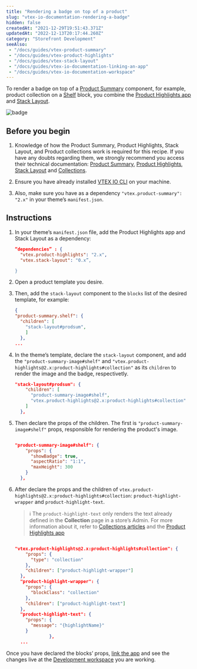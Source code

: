 ```yaml
---
title: "Rendering a badge on top of a product"
slug: "vtex-io-documentation-rendering-a-badge"
hidden: false
createdAt: "2021-12-29T19:51:43.371Z"
updatedAt: "2022-12-13T20:17:44.260Z"
category: "Storefront Development"
seeAlso:
 - "/docs/guides/vtex-product-summary"
 - "/docs/guides/vtex-product-highlights"
 - "/docs/guides/vtex-stack-layout"
 - "/docs/guides/vtex-io-documentation-linking-an-app"
 - "/docs/guides/vtex-io-documentation-workspace"
---
```


To render a badge on top of a [Product Summary](/docs/guides/vtex-product-summary) component, for example, product collection on a [Shelf](/docs/guides/vtex-shelf) block, you combine the [Product Highlights app](/docs/guides/vtex-product-highlights/) and [Stack Layout](/docs/guides/vtex-stack-layout).

![badge](https://cdn.jsdelivr.net/gh/vtexdocs/dev-portal-content@main/images/vtex-io-documentation-rendering-a-badge-0.png)

## Before you begin

1. Knowledge of how the Product Summary, Product Highlights, Stack Layout, and Product collections work is required for this recipe. If you have any doubts regarding them, we strongly recommend you access their technical documentation: [Product Summary](/docs/guides/vtex-product-summary), [Product Highlights](/docs/guides/vtex-product-highlights/), [Stack Layout](/docs/guides/vtex-stack-layout) and [Collections](https://help.vtex.com/en/tutorial/creating-collections-beta--yJBHqNMViOAnnnq4fyOye).

2. Ensure you have already installed [VTEX IO CLI](/docs/guides/vtex-io-documentation-vtex-io-cli-installation-and-command-reference) on your machine.

3. Also, make sure you have as a dependency `"vtex.product-summary": "2.x"` in your theme’s `manifest.json`.

## Instructions

1. In your theme’s `manifest.json` file, add the Product Highlights app and Stack Layout as a dependency:

   ```json
   “dependencies” : {
     "vtex.product-highlights": "2.x",
     "vtex.stack-layout": "0.x”,

   }

   ```

2. Open a product template you desire.

3. Then, add the `stack-layout` component to the `blocks` list of the desired template, for example:

   ```json
   {
   "product-summary.shelf": {
     "children": [
       "stack-layout#prodsum",
       ]
     },
   ...
   ```

4. In the theme’s template, declare the `stack-layout` component, and add the `"product-summary-image#shelf"` and `"vtex.product-highlights@2.x:product-highlights#collection"` as its `children`  to render the image and the badge, respectivetly.

   ```json
   "stack-layout#prodsum": {
       "children": [
         "product-summary-image#shelf",
         "vtex.product-highlights@2.x:product-highlights#collection"
       ]
     },
   ```

5. Then declare the props of the children. The first is `"product-summary-image#shelf"` props, responsible for rendering the product's image.

   ```json

   "product-summary-image#shelf": {
       "props": {
         "showBadge": true,
         "aspectRatio": "1:1",
         "maxHeight": 300
       }
     },
   ```

6. After declare the props and the children of `vtex.product-highlights@2.x:product-highlights#collection`: `product-highlight-wrapper` and `product-highlight-text`.

   > ℹ️ The `product-highlight-text` only renders the text already defined in the **Collection** page in a store’s Admin.  For more information about it, refer to [Collections articles](https://help.vtex.com/en/tutorial/creating-collections-beta--yJBHqNMViOAnnnq4fyOye) and the [Product Highlights app](/docs/guides/vtex-product-highlights#configuration)

   ```json

   "vtex.product-highlights@2.x:product-highlights#collection": {
       "props": {
         "type": "collection"
       },
       "children": ["product-highlight-wrapper"]
     },
     "product-highlight-wrapper": {
       "props": {
         "blockClass": "collection"
       },
       "children": ["product-highlight-text"]
     },
     "product-highlight-text": {
       "props": {
         "message": "{highlightName}"
       }
                },
     ...
   ```

Once you have declared the blocks’ props, [link the app](/docs/guides/vtex-io-documentation-linking-an-app) and see the changes live at the [Development workspace](/docs/guides/vtex-io-documentation-workspace) you are working.
